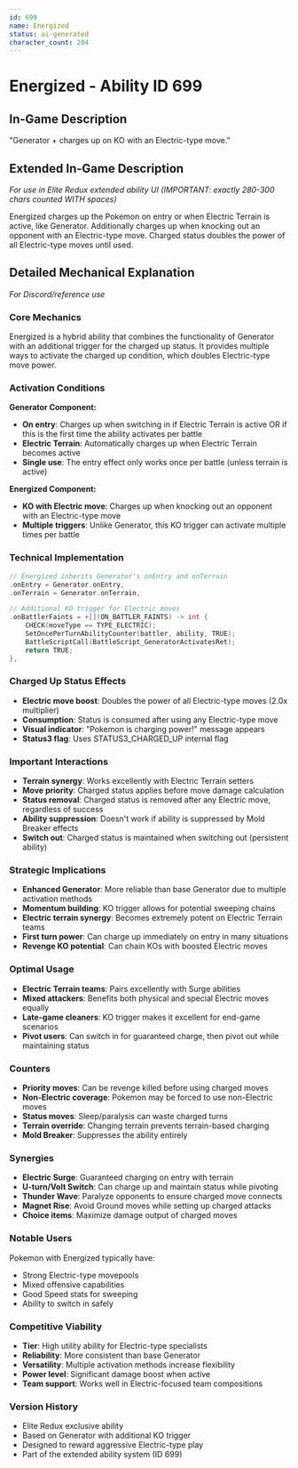 ```yaml
---
id: 699
name: Energized
status: ai-generated
character_count: 284
---
```


# Energized - Ability ID 699

## In-Game Description
"Generator + charges up on KO with an Electric-type move."

## Extended In-Game Description
*For use in Elite Redux extended ability UI (IMPORTANT: exactly 280-300 chars counted WITH spaces)*

Energized charges up the Pokemon on entry or when Electric Terrain is active, like Generator. Additionally charges up when knocking out an opponent with an Electric-type move. Charged status doubles the power of all Electric-type moves until used.

## Detailed Mechanical Explanation
*For Discord/reference use*

### Core Mechanics
Energized is a hybrid ability that combines the functionality of Generator with an additional trigger for the charged up status. It provides multiple ways to activate the charged up condition, which doubles Electric-type move power.

### Activation Conditions
**Generator Component:**
- **On entry**: Charges up when switching in if Electric Terrain is active OR if this is the first time the ability activates per battle
- **Electric Terrain**: Automatically charges up when Electric Terrain becomes active
- **Single use**: The entry effect only works once per battle (unless terrain is active)

**Energized Component:**
- **KO with Electric move**: Charges up when knocking out an opponent with an Electric-type move
- **Multiple triggers**: Unlike Generator, this KO trigger can activate multiple times per battle

### Technical Implementation
```c
// Energized inherits Generator's onEntry and onTerrain
.onEntry = Generator.onEntry,
.onTerrain = Generator.onTerrain,

// Additional KO trigger for Electric moves
.onBattlerFaints = +[](ON_BATTLER_FAINTS) -> int {
    CHECK(moveType == TYPE_ELECTRIC);
    SetOncePerTurnAbilityCounter(battler, ability, TRUE);
    BattleScriptCall(BattleScript_GeneratorActivatesRet);
    return TRUE;
},
```

### Charged Up Status Effects
- **Electric move boost**: Doubles the power of all Electric-type moves (2.0x multiplier)
- **Consumption**: Status is consumed after using any Electric-type move
- **Visual indicator**: "Pokemon is charging power!" message appears
- **Status3 flag**: Uses STATUS3_CHARGED_UP internal flag

### Important Interactions
- **Terrain synergy**: Works excellently with Electric Terrain setters
- **Move priority**: Charged status applies before move damage calculation
- **Status removal**: Charged status is removed after any Electric move, regardless of success
- **Ability suppression**: Doesn't work if ability is suppressed by Mold Breaker effects
- **Switch out**: Charged status is maintained when switching out (persistent ability)

### Strategic Implications
- **Enhanced Generator**: More reliable than base Generator due to multiple activation methods
- **Momentum building**: KO trigger allows for potential sweeping chains
- **Electric terrain synergy**: Becomes extremely potent on Electric Terrain teams
- **First turn power**: Can charge up immediately on entry in many situations
- **Revenge KO potential**: Can chain KOs with boosted Electric moves

### Optimal Usage
- **Electric Terrain teams**: Pairs excellently with Surge abilities
- **Mixed attackers**: Benefits both physical and special Electric moves equally
- **Late-game cleaners**: KO trigger makes it excellent for end-game scenarios
- **Pivot users**: Can switch in for guaranteed charge, then pivot out while maintaining status

### Counters
- **Priority moves**: Can be revenge killed before using charged moves
- **Non-Electric coverage**: Pokemon may be forced to use non-Electric moves
- **Status moves**: Sleep/paralysis can waste charged turns
- **Terrain override**: Changing terrain prevents terrain-based charging
- **Mold Breaker**: Suppresses the ability entirely

### Synergies
- **Electric Surge**: Guaranteed charging on entry with terrain
- **U-turn/Volt Switch**: Can charge up and maintain status while pivoting
- **Thunder Wave**: Paralyze opponents to ensure charged move connects
- **Magnet Rise**: Avoid Ground moves while setting up charged attacks
- **Choice items**: Maximize damage output of charged moves

### Notable Users
Pokemon with Energized typically have:
- Strong Electric-type movepools
- Mixed offensive capabilities
- Good Speed stats for sweeping
- Ability to switch in safely

### Competitive Viability
- **Tier**: High utility ability for Electric-type specialists
- **Reliability**: More consistent than base Generator
- **Versatility**: Multiple activation methods increase flexibility
- **Power level**: Significant damage boost when active
- **Team support**: Works well in Electric-focused team compositions

### Version History
- Elite Redux exclusive ability
- Based on Generator with additional KO trigger
- Designed to reward aggressive Electric-type play
- Part of the extended ability system (ID 699)